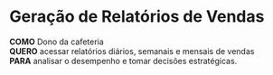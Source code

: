 # Geração de Relatórios de Vendas

**COMO** Dono da cafeteria  
**QUERO** acessar relatórios diários, semanais e mensais de vendas  
**PARA** analisar o desempenho e tomar decisões estratégicas.